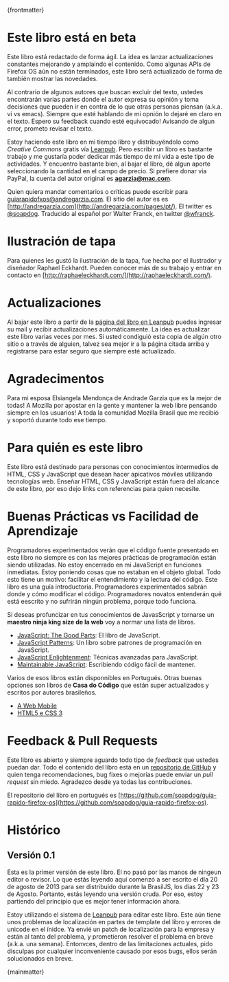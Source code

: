 {frontmatter}

# Este libro está en beta

Este libro está redactado de forma ágil. La idea es lanzar actualizaciones constantes mejorando y amplaindo el contenido. Como algunas APIs de Firefox OS aún no están terminados, este libro será actualizado de forma de también mostrar las novedades.

Al contrario de algunos autores que buscan excluir del texto, ustedes encontrarán varias partes donde el autor expresa su opinión y toma decisiones que pueden ir en contra de lo que otras personas piensan (a.k.a. vi vs emacs). Siempre que esté hablando de mi opnión lo dejaré en claro en el texto. Espero su feedback cuando esté equivocado! Avisando de algun error, prometo revisar el texto.

Estoy haciendo este libro en mi tiempo libro y distribuyéndolo como *Creative Commons* gratis vía [Leanpub](http://leanpub.com). Pero escribir un libro es bastante trabajo y me gustaría poder dedicar más tiempo de mi vida a este tipo de actividades. Y encuentro bastante bien, al bajar el libro, dé algun aporte seleccionando la cantidad en el campo de precio. Si prefiere donar via PayPal, la cuenta del autor original es **agarzia@mac.com**.

Quien quiera mandar comentarios o críticas puede escribir para 
 [guiarapidofxos@andregarzia.com](mailto:guiarapidofxos@andregarzia.com). El sitio del autor es es [http://andregarzia.com](http://andregarzia.com/pages/pt/). El twitter es [@soapdog](http://twitter.com/soapdog).
 Traducido al español por Walter Franck, en twitter [@wfranck](http://twitter.com/wfranck).

# Ilustración de tapa 

Para quienes les gustó la ilustración de la tapa, fue hecha por el ilustrador y diseñador Raphael Eckhardt. Pueden conocer más de su trabajo y entrar en contacto en [http://raphaeleckhardt.com/](http://raphaeleckhardt.com/).

# Actualizaciones

Al bajar este libro a partir de la [página del libro en Leanpub](http://leanpub.com/guiarapidofirefoxos) puedes ingresar su mail y recibir actualizaciones automáticamente. La idea es actualizar este libro varias veces por mes. Si usted condiguió esta copia de algún otro sitio o a través de alguien, talvez sea mejor ir a la página citada arriba y registrarse para estar seguro que siempre esté actualizado.


# Agradecimentos
Para mi esposa Elsiangela Mendonça de Andrade Garzia que es la mejor de todas!
A Mozilla por apostar en la gente y mantener la web libre pensando siempre en los usuarios!
A toda la comunidad Mozilla Brasil que me recibió y soportó durante todo ese tiempo.

# Para quién es este libro

Este libro está destinado para personas con conocimientos intermedios de HTML, CSS y JavaScript que desean hacer apicativos móviles utilizando tecnologías web. Enseñar HTML, CSS y JavaScript están fuera del alcance de este libro,
por eso dejo links con referencias para quien necesite.

# Buenas Prácticas vs Facilidad de Aprendizaje

Programadores experimentados verán que el código fuente presentado en este libro no siempre es con las mejores prácticas de programación están siendo utilizadas. No estoy encerrado en mi JavaScript en funciones inmediatas. Estoy poniendo cosas que no estaban en el objeto global. Todo esto tiene un motivo: facilitar el entendimiento y la lectura del código. Este libro es una guía introductoria. Programadores experimentados sabrán donde y cómo modificar el código. Programadores novatos entenderán qué está eescrito y no sufrirán ningún problema, porque todo funciona.

Si deseas profuncizar en tus conocimientos de JavasScript y tornarse un **maestro ninja king size de la web** voy a normar una lista de libros. 

* [JavaScript: The Good Parts](http://shop.oreilly.com/product/9780596517748.do): El libro de JavaScript.
* [JavaScript Patterns](http://shop.oreilly.com/product/9780596806767.do): Un libro sobre patrones de programación en JavaScript.
* [JavaScript Enlightenment](): Técnicas avanzadas para JavaScript.
* [Maintainable JavaScript](http://shop.oreilly.com/product/0636920027713.do): Escribiendo código fácil de mantener.

Varios de esos libros están disponnibles en Portugués. Otras buenas opciones son libros de **Casa do Código** que están super actualizados y escritos por autores brasileños.

* [A Web Mobile](http://www.casadocodigo.com.br/products/livro-web-mobile)
* [HTML5 e CSS 3](http://www.casadocodigo.com.br/products/livro-html-css)

# Feedback & Pull Requests

Este libro es abierto y siempre aguardo todo tipo de *feedback* que ustedes puedan dar. Todo el contenido del libro está en un [repositorio de GitHub](https://github.com/soapdog/guia-rapido-firefox-os) y quien tenga recomendaciones, bug fixes o mejorías puede enviar un *pull request* sin miedo. Agradezco desde ya todas las contribuciones.

El repositorio del libro en portugués es [https://github.com/soapdog/guia-rapido-firefox-os](https://github.com/soapdog/guia-rapido-firefox-os).

# Histórico

## Versión 0.1

Esta es la primer versión de este libro. El no pasó por las manos de ningeun editor o revisor. Lo que estás leyendo aquí comenzó a ser escrito el día 20 de agosto de 2013 para ser distribuído durante la BrasilJS, los días 22 y 23 de Agosto. Portanto, estás leyendo una versión cruda. Por eso, estoy partiendo del principio que es mejor tener información ahora.

Estoy utilizando el sistema de [Leanpub](http://leanpub.com) para editar este libro. Este aún tiene unos problemas de localización en partes de template del libro y errores de unicode en el ínidce. Ya envié un patch de localización para la empresa y están al tanto del problema, y prometieron resolver el problema en breve (a.k.a. una semana). Entonvces, dentro de las limitaciones actuales, pido disculpas por cualquier inconveniente causado por esos bugs, ellos serán solucionados en breve.

{mainmatter}
